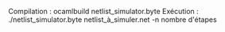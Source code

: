 Compilation : ocamlbuild netlist_simulator.byte
Exécution : ./netlist_simulator.byte netlist_à_simuler.net -n nombre d'étapes

